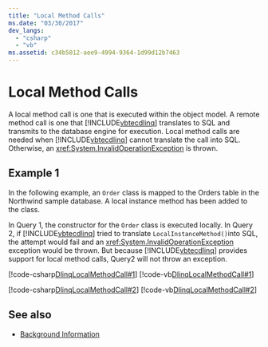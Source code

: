 ```yaml
---
title: "Local Method Calls"
ms.date: "03/30/2017"
dev_langs: 
  - "csharp"
  - "vb"
ms.assetid: c34b5012-aee9-4994-9364-1d99d12b7463
---
```

# Local Method Calls
A local method call is one that is executed within the object model. A remote method call is one that [!INCLUDE[vbtecdlinq](../../../../../../includes/vbtecdlinq-md.md)] translates to SQL and transmits to the database engine for execution. Local method calls are needed when [!INCLUDE[vbtecdlinq](../../../../../../includes/vbtecdlinq-md.md)] cannot translate the call into SQL. Otherwise, an <xref:System.InvalidOperationException> is thrown.  
  
## Example 1  
 In the following example, an `Order` class is mapped to the Orders table in the Northwind sample database. A local instance method has been added to the class.  
  
 In Query 1, the constructor for the `Order` class is executed locally. In Query 2, if [!INCLUDE[vbtecdlinq](../../../../../../includes/vbtecdlinq-md.md)] tried to translate `LocalInstanceMethod()`into SQL, the attempt would fail and an <xref:System.InvalidOperationException> exception would be thrown. But because [!INCLUDE[vbtecdlinq](../../../../../../includes/vbtecdlinq-md.md)] provides support for local method calls, Query2 will not throw an exception.  
  
 [!code-csharp[DlinqLocalMethodCall#1](../../../../../../samples/snippets/csharp/VS_Snippets_Data/DLinqLocalMethodCall/cs/Program.cs#1)]
 [!code-vb[DlinqLocalMethodCall#1](../../../../../../samples/snippets/visualbasic/VS_Snippets_Data/DLinqLocalMethodCall/vb/Module1.vb#1)]  
  
 [!code-csharp[DlinqLocalMethodCall#2](../../../../../../samples/snippets/csharp/VS_Snippets_Data/DLinqLocalMethodCall/cs/northwind.cs#2)]
 [!code-vb[DlinqLocalMethodCall#2](../../../../../../samples/snippets/visualbasic/VS_Snippets_Data/DLinqLocalMethodCall/vb/northwind.vb#2)]  
  
## See also

- [Background Information](../../../../../../docs/framework/data/adonet/sql/linq/background-information.md)
